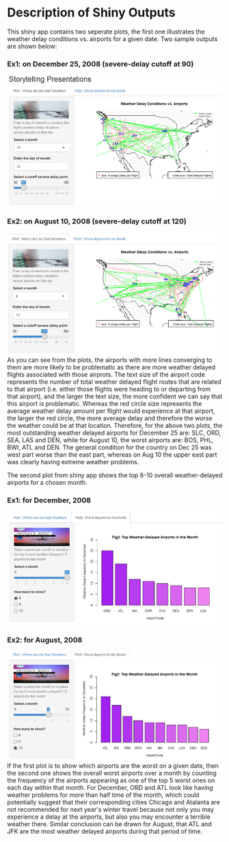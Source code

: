 # Description of Shiny Outputs
This shiny app contains two seperate plots, the first one illustrates the weather delay conditions vs. airports for a given date. Two sample outputs are shown below:
### Ex1: on December 25, 2008 (severe-delay cutoff at 90)
![12-25](https://github.com/qyzqyz1/Data-Science-Portfolio/blob/master/R%20Projects/R%20-%20Data%20Analysis%20and%20Visualization/Storytelling%20(R%20Shiny)%20-%20Air%20Flights%20Data/shiny%20outputs/output1.PNG)
### Ex2: on August 10, 2008 (severe-delay cutoff at 120)
![8-10](https://github.com/qyzqyz1/Data-Science-Portfolio/blob/master/R%20Projects/R%20-%20Data%20Analysis%20and%20Visualization/Storytelling%20(R%20Shiny)%20-%20Air%20Flights%20Data/shiny%20outputs/output2.PNG)
As you can see from the plots, the airports with more lines converging to them are more likely to be problematic as there are more weather delayed flights associated with those airprots. The text size of the airport code represents the number of total weather delayed flight routes that are related to that airport (i.e. either those flights were heading to or departing from that airport), and the larger the text size, the more confident we can say that this airport is problematic. Whereas the red circle size represents the average weather delay amount per flight would experience at that airport, the larger the red circle, the more average delay and therefore the worse the weather could be at that location. Therefore, for the above two plots, the most outstanding weather delayed airports for December 25 are: SLC, ORD, SEA, LAS and DEN, while for August 10, the worst airports are: BOS, PHL, BWI, ATL and DEN. The general condition for the country on Dec 25 was west part worse than the east part, whereas on Aug 10 the upper east part was clearly having extreme weather problems.

The second plot from shiny app shows the top 8-10 overall weather-delayed airports for a chosen month. 
### Ex1: for December, 2008
![December](https://github.com/qyzqyz1/Data-Science-Portfolio/blob/master/R%20Projects/R%20-%20Data%20Analysis%20and%20Visualization/Storytelling%20(R%20Shiny)%20-%20Air%20Flights%20Data/shiny%20outputs/output3.PNG)
### Ex2: for August, 2008
![August](https://github.com/qyzqyz1/Data-Science-Portfolio/blob/master/R%20Projects/R%20-%20Data%20Analysis%20and%20Visualization/Storytelling%20(R%20Shiny)%20-%20Air%20Flights%20Data/shiny%20outputs/output4.PNG)
If the first plot is to show which airports are the worst on a given date, then the second one shows the overall worst airports over a month by counting the frequency of the airports appearing as one of the top 5 worst ones on each day within that month. For December, ORD and ATL look like having weather problems for more than half time of the month, which could potentially suggest that their corresponding cities Chicago and Atalanta are not recommended for next year's winter travel because not only you may experience a delay at the airports, but also you may encounter a terrible weather there. Similar conclusion can be drawn for August, that ATL and JFK are the most weather delayed airports during that period of time.
